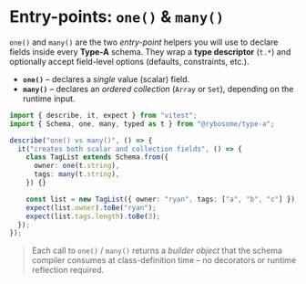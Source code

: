 # Entry-points: `one()` & `many()`

`one()` and `many()` are the two _entry-point_ helpers you will use to declare
fields inside every **Type-A** schema. They wrap a **type descriptor** (`t.*`) and
optionally accept field-level options (defaults, constraints, etc.).

- **`one()`** – declares a _single_ value (scalar) field.
- **`many()`** – declares an _ordered collection_ (`Array` or `Set`), depending
  on the runtime input.

```ts test
import { describe, it, expect } from "vitest";
import { Schema, one, many, typed as t } from "@rybosome/type-a";

describe("one() vs many()", () => {
  it("creates both scalar and collection fields", () => {
    class TagList extends Schema.from({
      owner: one(t.string),
      tags: many(t.string),
    }) {}

    const list = new TagList({ owner: "ryan", tags: ["a", "b", "c"] });
    expect(list.owner).toBe("ryan");
    expect(list.tags.length).toBe(3);
  });
});
```

> Each call to `one()` / `many()` returns a _builder object_ that the schema
> compiler consumes at class-definition time – no decorators or runtime
> reflection required.
